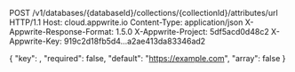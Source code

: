 POST /v1/databases/{databaseId}/collections/{collectionId}/attributes/url HTTP/1.1
Host: cloud.appwrite.io
Content-Type: application/json
X-Appwrite-Response-Format: 1.5.0
X-Appwrite-Project: 5df5acd0d48c2
X-Appwrite-Key: 919c2d18fb5d4...a2ae413da83346ad2

{
  "key": ,
  "required": false,
  "default": "https://example.com",
  "array": false
}
